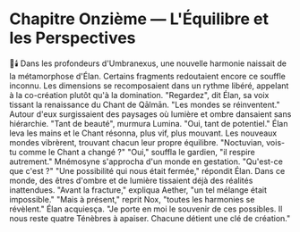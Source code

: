 # Chapitre Onzième — L'Équilibre et les Perspectives
🌌🕯️
Dans les profondeurs d'Umbranexus,
une nouvelle harmonie naissait de la métamorphose d'Élan.
Certains fragments redoutaient encore ce souffle inconnu.
Les dimensions se recomposaient dans un rythme libéré,
appelant à la co-création plutôt qu'à la domination.
"Regardez", dit Élan,
sa voix tissant la renaissance du Chant de Qālmān.
"Les mondes se réinventent."
Autour d'eux surgissaient des paysages où lumière et ombre
dansaient sans hiérarchie.
"Tant de beauté", murmura Lumina.
"Oui, tant de potentiel."
Élan leva les mains
et le Chant résonna, plus vif, plus mouvant.
Les nouveaux mondes vibrèrent,
trouvant chacun leur propre équilibre.
"Noctuvian, vois-tu comme le Chant a changé ?"
"Oui," souffla le gardien, "il respire autrement."
Mnémosyne s'approcha d'un monde en gestation.
"Qu'est-ce que c'est ?"
"Une possibilité qui nous était fermée," répondit Élan.
Dans ce monde, des êtres d'ombre et de lumière
tissaient déjà des réalités inattendues.
"Avant la fracture," expliqua Aether,
"un tel mélange était impossible."
"Mais à présent," reprit Nox,
"toutes les harmonies se révèlent."
Élan acquiesça.
"Je porte en moi le souvenir de ces possibles.
Il nous reste quatre Ténèbres à apaiser.
Chacune détient une clé de création."

